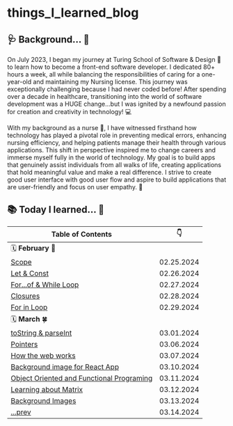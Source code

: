 # things_I_learned_blog

## 🩺 Background... 💊

On July 2023, I began my journey at Turing School of Software & Design 📗 to learn how to become a front-end software developer. I dedicated 80+ hours a week, all while balancing the responsibilities of caring for a one-year-old and maintaining my Nursing license. This journey was exceptionally challenging because I had never coded before! After spending over a decade in healthcare, transitioning into the world of software development was a HUGE change...but I was ignited by a newfound passion for creation and creativity in technology! 💻

With my background as a nurse 💉, I have witnessed firsthand how technology has played a pivotal role in preventing medical errors, enhancing nursing efficiency, and helping patients manage their health through various applications. This shift in perspective inspired me to change careers and immerse myself fully in the world of technology.  My goal is to build apps that genuinely assist individuals from all walks of life, creating applications that hold meaningful value and make a real difference. I strive to create good user interface with good user flow and aspire to build applications that are user-friendly and focus on user empathy. 💖 

 ##  📚 Today I learned... 🎉

| Table of Contents | :point_down: |
| -------- | -------- |
| 🗓️ **February** 🌹 | |
| [Scope](JavaScript/Concepts/Scope.md) | 02.25.2024 |
| [Let & Const](JavaScript/Concepts/LetAndConst.md) | 02.26.2024 |
| [For...of & While Loop](JavaScript/LeetCodeMethods/ForOf&WhileLoop.md) | 02.27.2024 |
| [Closures](JavaScript/Concepts/Closures.md) | 02.28.2024 |
| [For in Loop](JavaScript/LeetCodeMethods/ForInLoop.md) | 02.29.2024 |
| 🗓️ **March** 🍀 | |
| [toString & parseInt](JavaScript/LeetCodeMethods/toString&parseInt.md) | 03.01.2024 |
| [Pointers](JavaScript/LeetCodeMethods/Pointers.md) | 03.06.2024 |
| [How the web works](JavaScript/Concepts/HowTheWebWorks.md) | 03.07.2024 |
| [Background image for React App](JavaScript/Projects/ticTacToe.md) | 03.10.2024 |
| [Object Oriented and Functional Programing](JavaScript/Concepts/OOP&FP.md) | 03.11.2024 |
| [Learning about Matrix](JavaScript/LeetCodeMethods/Matrix.md) | 03.12.2024 |
| [Background Images](JavaScript/Projects/ticTacToe.md) | 03.13.2024 |
| [...prev](JavaScript/Projects/prev.md) | 03.14.2024 |


